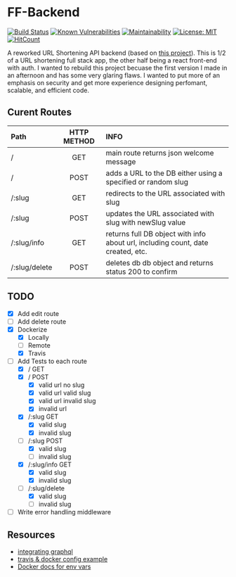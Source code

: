 # FF-Backend 

[![Build Status](https://www.travis-ci.com/ziggi24/ff-backend.svg?branch=main)](https://www.travis-ci.com/ziggi24/ff-backend)
[![Known Vulnerabilities](https://snyk.io/test/github/ziggi24/ff-backend/badge.svg)](https://snyk.io/test/github/ziggi24/ff-backend)
[![Maintainability](https://api.codeclimate.com/v1/badges/82843919e9da8dfa9f57/maintainability)](https://codeclimate.com/github/ziggi24/ff-backend/maintainability)
[![License: MIT](https://img.shields.io/badge/License-MIT-yellow.svg)](https://opensource.org/licenses/MIT)
[![HitCount](http://hits.dwyl.com/ziggi24/ff=backend.svg)](http://hits.dwyl.com/ziggi24/ff=backend)



A reworked URL Shortening API backend (based on [this project](https://github.com/ziggi24/ffrf.fr)). This is 1/2 of a URL shortening full stack app, the other half being a react front-end with auth. I wanted to rebuild this project becuase the first version I made in an afternoon and has some very glaring flaws. I wanted to put more of an emphasis on security and get more experience designing perfomant, scalable, and efficient code. 

## Curent Routes 
| Path          | HTTP METHOD |                                                                            INFO |
| :------------ | :---------: | :------------------------------------------------------------------------------ |
| /             |     GET     |                                         main route returns json welcome message |
| /             |    POST     |                    adds a URL to the DB either using a specified or random slug |
| /:slug        |     GET     |                                       redirects to the URL associated with slug |
| /:slug        |    POST     |                         updates the URL associated with slug with newSlug value |
| /:slug/info   |     GET     | returns full DB object with info about url, including count, date created, etc. |
| /:slug/delete |    POST     |                          deletes db db object and returns status 200 to confirm |


## TODO 
- [x] Add edit route 
- [ ] Add delete route
- [x] Dockerize
  - [x] Locally
  - [ ] Remote
  - [x] Travis
- [ ] Add Tests to each route
  - [x] / GET 
  - [x] / POST 
    - [x] valid url no slug 
    - [x] valid url valid slug 
    - [x] valid url invalid slug 
    - [x] invalid url 
  - [x] /:slug GET
    - [x] valid slug
    - [x] invalid slug
  - [ ] /:slug POST
    - [x] valid slug
    - [ ] invalid slug
  - [x] /:slug/info GET
    - [x] valid slug 
    - [x] invalid slug
  - [ ] /:slug/delete
    - [x] valid slug
    - [ ] invalid slug
- [ ] Write error handling middleware 

## Resources 
- [integrating graphql](https://medium.com/@utkarshprakash/setting-up-graphql-server-with-nodejs-express-and-mongodb-d72fba13216)
- [travis & docker config example](https://github.com/heroku/logplex)
- [Docker docs for env vars](https://docs.docker.com/compose/environment-variables/)